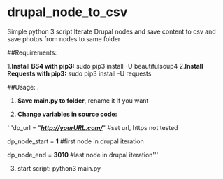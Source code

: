 # drupal_node_to_csv
Simple python 3 script Iterate Drupal nodes and save content to csv and save photos from nodes to same folder



##Requirements:

1.**Install BS4 with pip3:** sudo pip3 install -U beautifulsoup4
2.**Install Requests with pip3:** sudo pip3 install -U requests




##Usage:
.
1. **Save main.py to folder**, rename it if you want

2. **Change variables in source code:**

'''dp_url = "***http://yourURL.com/***" #set url, https not tested

dp_node_start = **1** #first node in drupal iteration

dp_node_end = **3010** #last node in drupal iteration'''



3) start script:
  python3 main.py

